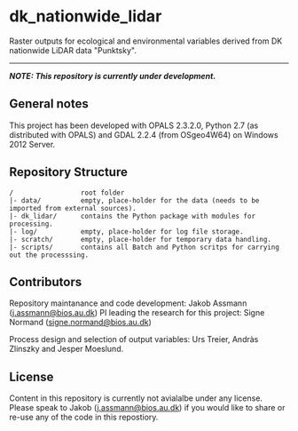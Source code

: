 # dk_nationwide_lidar
Raster outputs for ecological and environmental variables derived from DK nationwide LiDAR data "Punktsky".

---
__*NOTE: This repository is currently under development.*__

## General notes
This project has been developed with OPALS 2.3.2.0, Python 2.7 (as distributed with OPALS) and GDAL 2.2.4 (from OSgeo4W64) on Windows 2012 Server. 

## Repository Structure
```
/                 root folder
|- data/          empty, place-holder for the data (needs to be imported from external sources).
|- dk_lidar/      contains the Python package with modules for processing.
|- log/           empty, place-holder for log file storage.
|- scratch/       empty, place-holder for temporary data handling.
|- scripts/       contains all Batch and Python scritps for carrying out the processsing.
```

## Contributors
Repository maintanance and code development: Jakob Assmann (j.assmann@bios.au.dk)
PI leading the research for this project: Signe Normand (signe.normand@bios.au.dk)

Process design and selection of output variables: Urs Treier, Andràs Zlinszky and Jesper Moeslund.

## License
Content in this repository is currently not avialalbe under any license. Please speak to Jakob (j.assmann@bios.au.dk) if you would like to share or re-use any of the code in this repostiory. 

